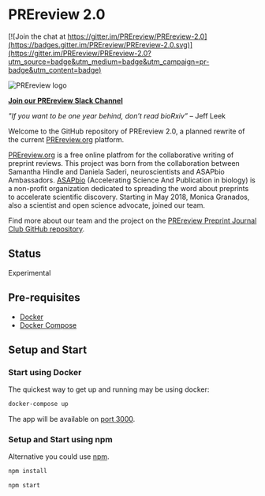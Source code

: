 # PREreview 2.0

[![Join the chat at https://gitter.im/PREreview/PREreview-2.0](https://badges.gitter.im/PREreview/PREreview-2.0.svg)](https://gitter.im/PREreview/PREreview-2.0?utm_source=badge&utm_medium=badge&utm_campaign=pr-badge&utm_content=badge)

![PREreview logo](https://cdn.rawgit.com/SamanthaHindle/preprint_JournalClub/8acbaa94/PREreview_banner.png)

**[Join our PREreview Slack Channel](https://join.slack.com/t/prereview/shared_invite/enQtMzYwMjQzMTk3ODMxLTZhOWQ5M2FmMTY5OTYzZDNhNDg2ZDdhODE2Y2Y4MTVjY2U0OWRiZTA5ZjM3MWM1ZTY0N2E1ODYyNWM1NTc2NDg)**

*"If you want to be one year behind, don’t read bioRxiv”* – Jeff Leek

Welcome to the GitHub repository of PREreview 2.0, a planned rewrite of the current [PREreview.org](https://prereview.org) platform.

[PREreview.org](https://prereview.org) is a free online platfrom for the collaborative writing of preprint reviews. This project was born from the collaboration between Samantha Hindle and Daniela Saderi, neuroscientists and ASAPbio Ambassadors. [ASAPbio](http://asapbio.org/) (Accelerating Science And Publication in biology) is a non-profit organization dedicated to spreading the word about preprints to accelerate scientific discovery. Starting in May 2018, Monica Granados, also a scientist and open science advocate, joined our team.

Find more about our team and the project on the [PREreview Preprint Journal Club GitHub repository](https://github.com/SamanthaHindle/preprint_JournalClub).

## Status

Experimental

## Pre-requisites

* [Docker](https://www.docker.com/)
* [Docker Compose](https://docs.docker.com/compose/)

## Setup and Start

### Start using Docker

The quickest way to get up and running may be using docker:

```bash
docker-compose up
```

The app will be available on [port 3000](http://localhost:3000/).

### Setup and Start using npm

Alternative you could use [npm](https://www.npmjs.com/).

```bash
npm install
```

```bash
npm start
```
